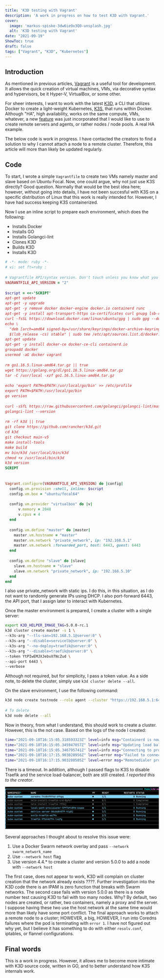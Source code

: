 ```yaml
---
title: 'K3D testing with Vagrant'
description: 'A work in progress on how to test K3D with Vagrant.'
cover:
  image: 'markus-spiske-3dw6ie9x3Q0-unsplash.jpg'
  alt: 'K3D testing with Vagrant'
date: "2021-09-19"
ShowToc: true
draft: false
tags: ["Vagrant", "K3D", "Kubernetes"]
---
```


## Introduction
As mentioned in previous articles, [Vagrant](https://www.vagrantup.com/) is a useful tool for development. 
It allows the quick creation of virtual machines, VMs, via decorative syntax and hypervisors, be it Hyper-V, VirtualBox, or some other. 

For sheer interests, I want to work with the latest [K3D](https://k3d.io/), a CLI that utilizes Docker to create a light-weight Kubernetes, [K3S](https://k3s.io/), 
that runs within Docker. Although "HA", high availability, works on the same compute, VMs, whatever, a new [feature](https://github.com/rancher/k3d/pull/734) was just 
incorporated that I would like to use to create remote servers and agents, or rather nodes / node pools. A real HA example.

The below code is work in progress. I have contacted the creators to find a solution to why I cannot attach a node to a remote cluster. Therefore, this article will more than likely
be updated regularly.

## Code
To start, I wrote a simple `Vagrantfile` to create two VMs namely master and slave based on Ubuntu Focal. Now, one could argue, why not just use K3S directly? 
Good question. Normally that would be the best idea here; however, without going into details, I have not been succesful with K3S on a specific distribution of Linux that this work is really
intended for. However, I have had success keeping K3S containerized.

Now I use an inline script to prepare each environment, which does the following:

  - Installs Docker
  - Installs GO
  - Installs Golangci-lint
  - Clones K3D
  - Builds K3D
  - Installs K3D

```ruby
# -*- mode: ruby -*-
# vi: set ft=ruby :

# Vagrantfile API/syntax version. Don't touch unless you know what you're doing!
VAGRANTFILE_API_VERSION = "2"

$script = <<-'SCRIPT'
apt-get update
apt-get -y upgrade
apt-get -y remove docker docker-engine docker.io containerd runc
apt-get -y install apt-transport-https ca-certificates curl gnupg lsb-release git wget build-essential net-tools
curl -fsSL https://download.docker.com/linux/ubuntu/gpg | sudo gpg --dearmor -o /usr/share/keyrings/docker-archive-keyring.gpg
echo \
  "deb [arch=amd64 signed-by=/usr/share/keyrings/docker-archive-keyring.gpg] https://download.docker.com/linux/ubuntu \
  $(lsb_release -cs) stable" | sudo tee /etc/apt/sources.list.d/docker.list > /dev/null
apt-get update
apt-get -y install docker-ce docker-ce-cli containerd.io
groupadd docker
usermod -aG docker vagrant

rm go1.16.5.linux-amd64.tar.gz || true
wget https://golang.org/dl/go1.16.5.linux-amd64.tar.gz
tar -C /usr/local -xzf go1.16.5.linux-amd64.tar.gz

echo 'export PATH=$PATH:/usr/local/go/bin' >> /etc/profile
export PATH=$PATH:/usr/local/go/bin
go version

curl -sSfL https://raw.githubusercontent.com/golangci/golangci-lint/master/install.sh | sh -s -- -b /usr/local/bin v1.39.0
golangci-lint --version

rm -rf k3d || true
git clone https://github.com/rancher/k3d.git
cd k3d
git checkout main-v5
make install-tools
make build
mv bin/k3d /usr/local/bin/k3d
chmod +x /usr/local/bin/k3d
k3d version
SCRIPT


Vagrant.configure(VAGRANTFILE_API_VERSION) do |config|
  config.vm.provision :shell, inline: $script
  config.vm.box = "ubuntu/focal64"

  config.vm.provider "virtualbox" do |v|
      v.memory = 2048
      v.cpus = 4
  end

  config.vm.define "master" do |master|
    master.vm.hostname = "master"
    master.vm.network "private_network", ip: "192.168.5.1"
    master.vm.network :forwarded_port, host: 6443, guest: 6443
  end

  config.vm.define "slave" do |slave|
    slave.vm.hostname = "slave"
    slave.vm.network "private_network", ip: "192.168.5.10"
  end
end
```

I also use private_network with static ips. I do this, in this situation, as I do not want to randomly generate IPs using DHCP. I also port-forward 6443, the API port, that I
assign later to interact with Kubernetes.

Once the master environment is prepared, I create a cluster with a single server:

```bash
export K3D_HELPER_IMAGE_TAG=5.0.0-rc.1
k3d cluster create master -s 1 \
--k3s-arg "--tls-san=192.168.5.1@server:0" \
--k3s-arg "--disable=servicelb@server:0" \
--k3s-arg "--no-deploy=traefik@server:0" \
--k3s-arg "--disable=traefik@server:0" \
--token YtPIwEMJXJebvXfNcZud \
--api-port 6443 \
--verbose
```

Although not required, but for simplicity, I pass a token value. As a side note, to delete the cluster, simply use `k3d cluster delete --all`.

On the slave environment, I use the following command:

```bash
k3d node create testnode --role agent --cluster "https://192.168.5.1:6443" --token YtPIwEMJXJebvXfNcZud --verbose

# To delete
k3d node delete --all
```

Now in theory, from what I understand, this should work to create a cluster. However, this is the not case. Based on the logs of the node I created:

```bash
time="2021-09-18T16:15:05.318593323Z" level=info msg="Containerd is now running"
time="2021-09-18T16:15:05.345947057Z" level=info msg="Updating load balancer server addresses -> [172.18.0.2:6443 192.168.5.1:6443]"
time="2021-09-18T16:15:05.346795741Z" level=info msg="Connecting to proxy" url="wss://172.18.0.2:6443/v1-k3s/connect"
time="2021-09-18T16:17:15.903028956Z" level=error msg="Failed to connect to proxy" error="dial tcp 172.18.0.2:6443: connect: connection timed out"
time="2021-09-18T16:17:15.903280505Z" level=error msg="Remotedialer proxy error" error="dial tcp 172.18.0.2:6443: connect: connection timed out"
```

There is a timeout. In addition, although I passed flags to K3S to disable Traefik and the service load-balancer, both are still created. *I reported this to the creator*. 

![image](133923505-9cdde65a-be05-43f0-94ef-58449b542962.png)

Several approaches I thought about to resolve this issue were:

1. Use a Docker Swarm network overlay and pass `--network swarm_network_name`
2. Use `--network host` flag
3. Use version 4.4.* to create a cluster and version 5.0.0 to add a node with `--network host`

The first case, does not appear to work, K3D will complain on cluster creation that the network already exists ????. Further investigation into the K3D code 
there is an IPAM is zero function that breaks with Swarm networks. The second case fails with version 5.0.0 as there is a node number test causing K3D to fail with 
too many nodes. Why? By default, two nodes are created, or rather, two containers, namely a proxy and the server. I suppose having these two use the host network at the same time
would more than likely have some port conflict. The final approach works to attach a remote node to a cluster; HOWEVER, a big, HOWEVER, I run into Coredns failures where the pod
is terminating with `error 1`. I have not figured out why yet, but I believe it has something to do with either `resolv.conf`, iptables, or flannel configurations.

## Final words
This is a work in progress. However, it allows me to become more intimate with K3D source code, written in GO, and to better understand how K3S internals work.